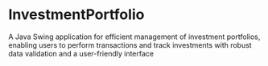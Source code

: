 # InvestmentPortfolio
A Java Swing application for efficient management of investment portfolios, enabling users to perform transactions and track investments with robust data validation and a user-friendly interface
